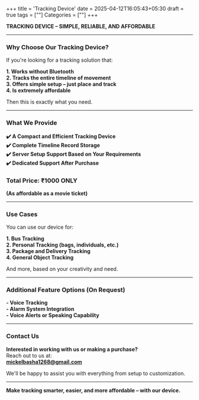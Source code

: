 +++
title = 'Tracking Device'
date = 2025-04-12T16:05:43+05:30
draft = true
tags = [""]
Categories = [""]
+++

**TRACKING DEVICE – SIMPLE, RELIABLE, AND AFFORDABLE**

---

### **Why Choose Our Tracking Device?**

If you're looking for a tracking solution that:

**1. Works without Bluetooth**  
**2. Tracks the entire timeline of movement**  
**3. Offers simple setup – just place and track**  
**4. Is extremely affordable**

Then this is exactly what you need.

---

### **What We Provide**

**✔️ A Compact and Efficient Tracking Device**  
**✔️ Complete Timeline Record Storage**  
**✔️ Server Setup Support Based on Your Requirements**  
**✔️ Dedicated Support After Purchase**

###  Total Price: ₹1000 ONLY  
**(As affordable as a movie ticket)**

---

### **Use Cases**

You can use our device for:

**1. Bus Tracking**  
**2. Personal Tracking (bags, individuals, etc.)**  
**3. Package and Delivery Tracking**  
**4. General Object Tracking**

And more, based on your creativity and need.

---

### **Additional Feature Options (On Request)**

**- Voice Tracking**  
**- Alarm System Integration**  
**- Voice Alerts or Speaking Capability**

---

### **Contact Us**

**Interested in working with us or making a purchase?**  
Reach out to us at:  
**mickelbasha1268@gmail.com**

We'll be happy to assist you with everything from setup to customization.

---

**Make tracking smarter, easier, and more affordable – with our device.**

